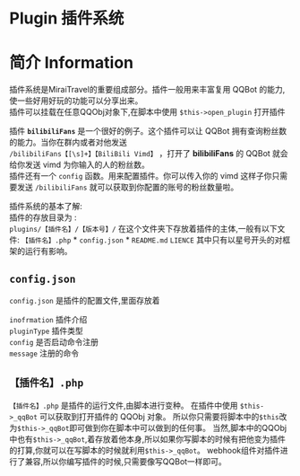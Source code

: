 # Plugin 插件系统

# 简介 Information  
插件系统是MiraiTravel的重要组成部分。插件一般用来丰富复用 QQBot 的能力,使一些好用好玩的功能可以分享出来。</br>
插件可以挂载在任意QQObj对象下,在脚本中使用  ``$this->open_plugin`` 打开插件

插件 **``bilibiliFans``** 是一个很好的例子。这个插件可以让 QQBot 拥有查询粉丝数的能力。当你在群内或者对他发送 </br>
``/bilibiliFans【[\s]+】【BiliBili Vimd】`` ，打开了 **bilibiliFans** 的 QQBot 就会给你发送 vimd 为你输入的人的粉丝数。</br>
插件还有一个 ``config`` 函数。用来配置插件。你可以传入你的 vimd 这样子你只需要发送 ``/bilibiliFans`` 就可以获取到你配置的账号的粉丝数量啦。


插件系统的基本了解: </br> 
插件的存放目录为 : </br> 
``plugins/【插件名】/【版本号】/``
在这个文件夹下存放着插件的主体,一般有以下文件:
``【插件名】.php`` *
``config.json`` *
``README.md``
``LIENCE``
其中只有以星号开头的对框架的运行有影响。

## ``config.json``
``config.json`` 是插件的配置文件,里面存放着 </br>

``inofrmation`` 插件介绍 </br>
``pluginType`` 插件类型 </br>
``config`` 是否启动命令注册 </br>
``message`` 注册的命令 </br>

## ``【插件名】.php``
``【插件名】.php`` 是插件的运行文件,由脚本进行变种。
在插件中使用 ``$this->_qqBot`` 可以获取到打开插件的 QQObj 对象。
所以你只需要将脚本中的``$this``改为``$this->_qqBot``即可做到你在脚本中可以做到的任何事。
当然,脚本中的QQObj中也有``$this->_qqBot``,着存放着他本身,所以如果你写脚本的时候有把他变为插件的打算,你就可以在写脚本的时候就利用``$this->_qqBot``。
webhook组件对插件进行了兼容,所以你编写插件的时候,只需要像写QQBot一样即可。